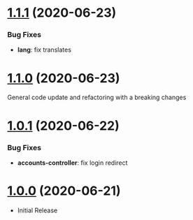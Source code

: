 <a name="1.1.1"></a>
# [1.1.1](https://github.com/flextype-plugins/accounts) (2020-06-23)

### Bug Fixes
* **lang**: fix translates

<a name="1.1.0"></a>
# [1.1.0](https://github.com/flextype-plugins/accounts) (2020-06-23)

General code update and refactoring with a breaking changes

<a name="1.0.1"></a>
# [1.0.1](https://github.com/flextype-plugins/accounts) (2020-06-22)

### Bug Fixes
* **accounts-controller**: fix login redirect

<a name="1.0.0"></a>
# [1.0.0](https://github.com/flextype-plugins/accounts) (2020-06-21)
* Initial Release
